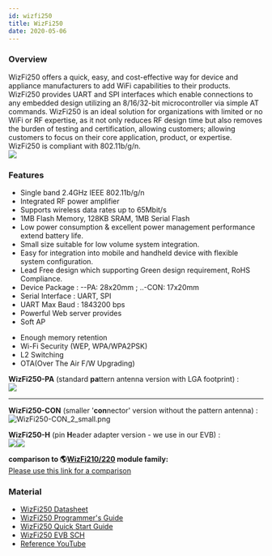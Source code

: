```yaml
---
id: wizfi250
title: WizFi250
date: 2020-05-06
---
```


### Overview

WizFi250 offers a quick, easy, and cost-effective way for device and
appliance manufacturers to add WiFi capabilities to their products.
WizFi250 provides UART and SPI interfaces which enable connections to
any embedded design utilizing an 8/16/32-bit microcontroller via simple
AT commands. WizFi250 is an ideal solution for organizations with
limited or no WiFi or RF expertise, as it not only reduces RF design
time but also removes the burden of testing and certification, allowing
customers; allowing customers to focus on their core application,
product, or expertise. WizFi250 is compliant with 802.11b/g/n.  
![](/document_framework/img/products/wizfi250/dsc00057.jpg)  

### Features 

  - Single band 2.4GHz IEEE 802.11b/g/n
  - Integrated RF power amplifier
  - Supports wireless data rates up to 65Mbit/s
  - 1MB Flash Memory, 128KB SRAM, 1MB Serial Flash 
  - Low power consumption & excellent power management performance
    extend battery life.
  - Small size suitable for low volume system integration.
  - Easy for integration into mobile and handheld device with flexible
    system configuration.
  - Lead Free design which supporting Green design requirement, RoHS
    Compliance.
  - Device Package : --PA: 28x20mm ; ..-CON: 17x20mm
  - Serial Interface : UART, SPI
  - UART Max Baud : 1843200 bps
  - Powerful Web server provides
  - Soft AP

<!-- end list -->

   * Enough memory retention
   * Wi-Fi Security (WEP, WPA/WPA2PSK)
   * L2 Switching
   * OTA(Over The Air F/W Upgrading)
  
  
**WizFi250-PA** (standard **pa**ttern antenna version with LGA
footprint) :  
![](/document_framework/img/products/wizfi250/wizfi250-pa_2.gif)  

-----

  
**WizFi250-CON** (smaller '**con**nector' version without the pattern
antenna) :  
![WizFi250-CON\_2\_small.png](/document_framework/img/products/wizfi250/wizfi250-con_2_small.png)  
 
**WizFi250-H** (pin **H**eader adapter version - we use in our EVB) :  
![](/products/wizfi250/wizfi250-h_2.gif)![](/document_framework/img/products/wizfi250/wizfi250-h_1_small.png)  
  
 
**comparison to
🌎[WizFi210/220](http://www.wiznet.co.kr/sub_modules/en/product/Product_Line.asp?cate1=5&cate2=43)
module family:**  
[Please use this link for a comparison](migrate)

### Material

  - [WizFi250 Datasheet](/products/wizfi250/wizfi250ds/start)
  - [WizFi250 Programmer's Guide](/products/wizfi250/wizfi250pg/start)
  - [WizFi250 Quick Start Guide](/products/wizfi250/wizfi250qsg/start)
  - [WizFi250 EVB SCH](/products/wizfi250/wizfi250evbsch/start)
  - [Reference YouTube](/products/wizfi250/wizfi250ref/start)
